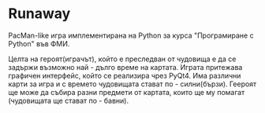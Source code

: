 # Runaway

PacMan-like игра имплементирана на Python за курса "Програмиране с Python" във
ФМИ.

Целта на героят(играчът), който е преследван от чудовища e да се задържи
възможно най - дълго време на картатa. Играта притежава графичен интерфейс,
който се реализира чрез PyQt4. Има различни карти за игра и с времето чудовищата стават по - силни(бързи).
Геероят ще може да събира разни предмети от картата, които ще му помагат (чудовищата ще стават по - бавни).
